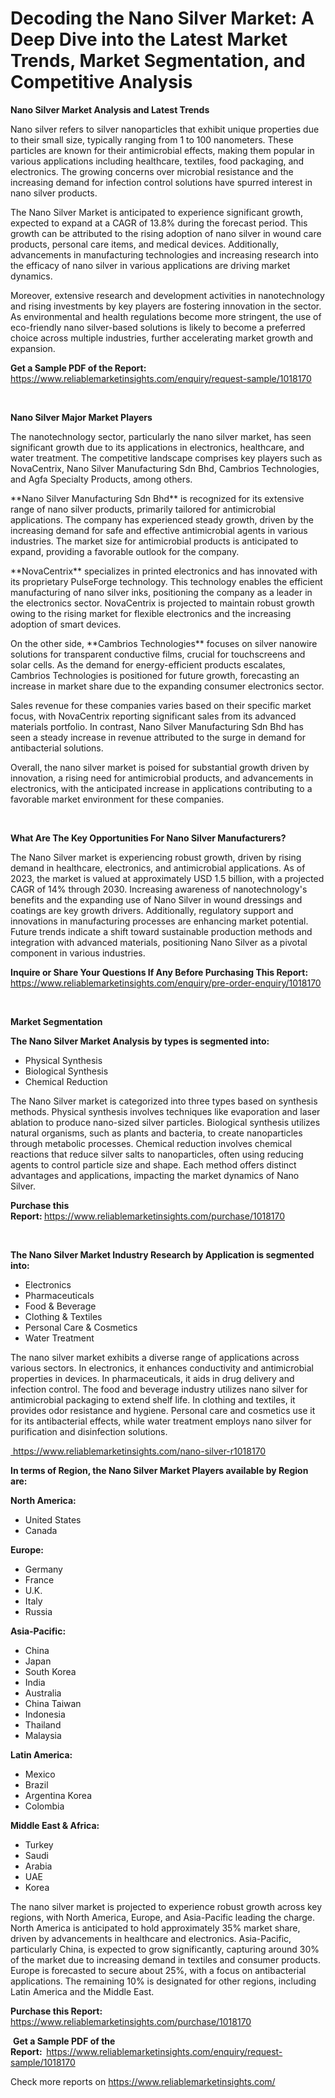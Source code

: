 <p><h1>Decoding the Nano Silver Market: A Deep Dive into the Latest Market Trends, Market Segmentation, and Competitive Analysis</h1></p><p><strong>Nano Silver Market Analysis and Latest Trends</strong></p>
<p><p>Nano silver refers to silver nanoparticles that exhibit unique properties due to their small size, typically ranging from 1 to 100 nanometers. These particles are known for their antimicrobial effects, making them popular in various applications including healthcare, textiles, food packaging, and electronics. The growing concerns over microbial resistance and the increasing demand for infection control solutions have spurred interest in nano silver products.</p><p>The Nano Silver Market is anticipated to experience significant growth, expected to expand at a CAGR of 13.8% during the forecast period. This growth can be attributed to the rising adoption of nano silver in wound care products, personal care items, and medical devices. Additionally, advancements in manufacturing technologies and increasing research into the efficacy of nano silver in various applications are driving market dynamics.</p><p>Moreover, extensive research and development activities in nanotechnology and rising investments by key players are fostering innovation in the sector. As environmental and health regulations become more stringent, the use of eco-friendly nano silver-based solutions is likely to become a preferred choice across multiple industries, further accelerating market growth and expansion.</p></p>
<p><strong>Get a Sample PDF of the Report:&nbsp;</strong> <a href="https://www.reliablemarketinsights.com/enquiry/request-sample/1018170?utm_campaign=3286&utm_medium=2&utm_source=Github&utm_content=ia&utm_term=21032025&utm_id=nano-silver">https://www.reliablemarketinsights.com/enquiry/request-sample/1018170</a></p>
<p>&nbsp;</p>
<p><strong>Nano Silver Major Market Players</strong></p>
<p><p>The nanotechnology sector, particularly the nano silver market, has seen significant growth due to its applications in electronics, healthcare, and water treatment. The competitive landscape comprises key players such as NovaCentrix, Nano Silver Manufacturing Sdn Bhd, Cambrios Technologies, and Agfa Specialty Products, among others.</p><p>**Nano Silver Manufacturing Sdn Bhd** is recognized for its extensive range of nano silver products, primarily tailored for antimicrobial applications. The company has experienced steady growth, driven by the increasing demand for safe and effective antimicrobial agents in various industries. The market size for antimicrobial products is anticipated to expand, providing a favorable outlook for the company.</p><p>**NovaCentrix** specializes in printed electronics and has innovated with its proprietary PulseForge technology. This technology enables the efficient manufacturing of nano silver inks, positioning the company as a leader in the electronics sector. NovaCentrix is projected to maintain robust growth owing to the rising market for flexible electronics and the increasing adoption of smart devices.</p><p>On the other side, **Cambrios Technologies** focuses on silver nanowire solutions for transparent conductive films, crucial for touchscreens and solar cells. As the demand for energy-efficient products escalates, Cambrios Technologies is positioned for future growth, forecasting an increase in market share due to the expanding consumer electronics sector.</p><p>Sales revenue for these companies varies based on their specific market focus, with NovaCentrix reporting significant sales from its advanced materials portfolio. In contrast, Nano Silver Manufacturing Sdn Bhd has seen a steady increase in revenue attributed to the surge in demand for antibacterial solutions.</p><p>Overall, the nano silver market is poised for substantial growth driven by innovation, a rising need for antimicrobial products, and advancements in electronics, with the anticipated increase in applications contributing to a favorable market environment for these companies.</p></p>
<p>&nbsp;</p>
<p><strong>What Are The Key Opportunities For Nano Silver Manufacturers?</strong></p>
<p><p>The Nano Silver market is experiencing robust growth, driven by rising demand in healthcare, electronics, and antimicrobial applications. As of 2023, the market is valued at approximately USD 1.5 billion, with a projected CAGR of 14% through 2030. Increasing awareness of nanotechnology's benefits and the expanding use of Nano Silver in wound dressings and coatings are key growth drivers. Additionally, regulatory support and innovations in manufacturing processes are enhancing market potential. Future trends indicate a shift toward sustainable production methods and integration with advanced materials, positioning Nano Silver as a pivotal component in various industries.</p></p>
<p><strong>Inquire or Share Your Questions If Any Before Purchasing This Report:</strong> <a href="https://www.reliablemarketinsights.com/enquiry/pre-order-enquiry/1018170?utm_campaign=3286&utm_medium=2&utm_source=Github&utm_content=ia&utm_term=21032025&utm_id=nano-silver">https://www.reliablemarketinsights.com/enquiry/pre-order-enquiry/1018170</a></p>
<p>&nbsp;</p>
<p><strong>Market Segmentation</strong></p>
<p><strong>The Nano Silver Market Analysis by types is segmented into:</strong></p>
<p><ul><li>Physical Synthesis</li><li>Biological Synthesis</li><li>Chemical Reduction</li></ul></p>
<p><p>The Nano Silver market is categorized into three types based on synthesis methods. Physical synthesis involves techniques like evaporation and laser ablation to produce nano-sized silver particles. Biological synthesis utilizes natural organisms, such as plants and bacteria, to create nanoparticles through metabolic processes. Chemical reduction involves chemical reactions that reduce silver salts to nanoparticles, often using reducing agents to control particle size and shape. Each method offers distinct advantages and applications, impacting the market dynamics of Nano Silver.</p></p>
<p><strong>Purchase this Report:&nbsp;</strong><a href="https://www.reliablemarketinsights.com/purchase/1018170?utm_campaign=3286&utm_medium=2&utm_source=Github&utm_content=ia&utm_term=21032025&utm_id=nano-silver">https://www.reliablemarketinsights.com/purchase/1018170</a></p>
<p>&nbsp;</p>
<p><strong>The Nano Silver Market Industry Research by Application is segmented into:</strong></p>
<p><ul><li>Electronics</li><li>Pharmaceuticals</li><li>Food & Beverage</li><li>Clothing & Textiles</li><li>Personal Care & Cosmetics</li><li>Water Treatment</li></ul></p>
<p><p>The nano silver market exhibits a diverse range of applications across various sectors. In electronics, it enhances conductivity and antimicrobial properties in devices. In pharmaceuticals, it aids in drug delivery and infection control. The food and beverage industry utilizes nano silver for antimicrobial packaging to extend shelf life. In clothing and textiles, it provides odor resistance and hygiene. Personal care and cosmetics use it for its antibacterial effects, while water treatment employs nano silver for purification and disinfection solutions.</p></p>
<p><a href="https://www.reliablemarketinsights.com/nano-silver-r1018170?utm_campaign=3286&utm_medium=2&utm_source=Github&utm_content=ia&utm_term=21032025&utm_id=nano-silver">&nbsp;https://www.reliablemarketinsights.com/nano-silver-r1018170</a></p>
<p><strong>In terms of Region, the Nano Silver Market Players available by Region are:</strong></p>
<p>
    <p> <strong> North America: </strong>
        <ul>
            <li>United States</li>
            <li>Canada</li>
        </ul>
        </p> 
    <p> <strong> Europe: </strong>
        <ul>
            <li>Germany</li>
            <li>France</li>
            <li>U.K.</li>
            <li>Italy</li>
            <li>Russia</li>
        </ul>
        </p> 
    <p> <strong> Asia-Pacific: </strong>
        <ul>
            <li>China</li>
            <li>Japan</li>
            <li>South Korea</li>
            <li>India</li>
            <li>Australia</li>
            <li>China Taiwan</li>
            <li>Indonesia</li>
            <li>Thailand</li>
            <li>Malaysia</li>
        </ul>
        </p> 
    <p> <strong> Latin America: </strong>
        <ul>
            <li>Mexico</li>
            <li>Brazil</li>
            <li>Argentina Korea</li>
            <li>Colombia</li>
        </ul>
        </p> 
    <p> <strong> Middle East & Africa: </strong>
        <ul>
            <li>Turkey</li>
            <li>Saudi</li>
            <li>Arabia</li>
            <li>UAE</li>
            <li>Korea</li>
        </ul>
    </p>
    </p>
<p><p>The nano silver market is projected to experience robust growth across key regions, with North America, Europe, and Asia-Pacific leading the charge. North America is anticipated to hold approximately 35% market share, driven by advancements in healthcare and electronics. Asia-Pacific, particularly China, is expected to grow significantly, capturing around 30% of the market due to increasing demand in textiles and consumer products. Europe is forecasted to secure about 25%, with a focus on antibacterial applications. The remaining 10% is designated for other regions, including Latin America and the Middle East.</p></p>
<p><strong>Purchase this Report: </strong><a href="https://www.reliablemarketinsights.com/purchase/1018170?utm_campaign=3286&utm_medium=2&utm_source=Github&utm_content=ia&utm_term=21032025&utm_id=nano-silver">https://www.reliablemarketinsights.com/purchase/1018170</a></p>
<p>&nbsp;<strong>Get a Sample PDF of the Report:&nbsp;&nbsp;</strong><a href="https://www.reliablemarketinsights.com/enquiry/request-sample/1018170?utm_campaign=3286&utm_medium=2&utm_source=Github&utm_content=ia&utm_term=21032025&utm_id=nano-silver">https://www.reliablemarketinsights.com/enquiry/request-sample/1018170</a></p>
<p><strong></strong></p>
<p>Check more reports on <a href="https://www.reliablemarketinsights.com/?utm_campaign=3286&utm_medium=2&utm_source=Github&utm_content=ia&utm_term=21032025&utm_id=nano-silver">https://www.reliablemarketinsights.com/</a></p>